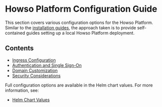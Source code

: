 # Howso Platform Configuration Guide

This section covers various configuration options for the Howso Platform. Similar to the [installation guides](../README.md#documentation-approach), the approach taken is to provide self-contained guides setting up a local Howso Platform deployment.


## Contents

- [Ingress Configuration](ingress/README.md)
- [Authentication and Single Sign-On](../oidc/README.md)
- [Domain Customization](ingress/domain-customization/README.md)
- [Security Considerations](../security/README.md)

Full configuration options are available in the Helm chart values.  For more information, see:

- [Helm Chart Values](../common/README.md#howso-platform-helm-chart-values)